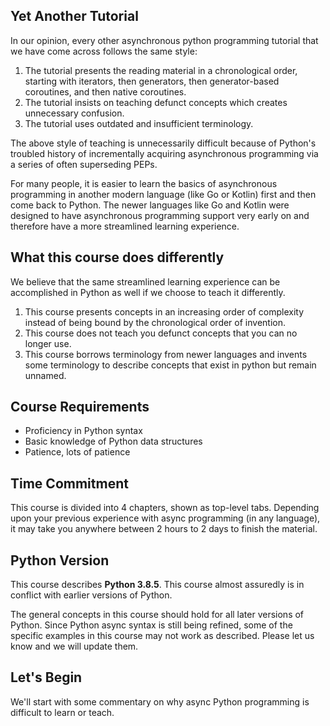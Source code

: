 ## Yet Another Tutorial
In our opinion, every other asynchronous python programming tutorial that we have come across follows the same style:

1. The tutorial presents the reading material in a chronological order, starting with iterators, then generators, then generator-based coroutines, and then native coroutines. 
2. The tutorial insists on teaching defunct concepts which creates unnecessary confusion.
3. The tutorial uses outdated and insufficient terminology.

The above style of teaching is unnecessarily difficult because of Python's troubled history of incrementally acquiring asynchronous programming via a series of often superseding PEPs.

For many people, it is easier to learn the basics of asynchronous programming in another modern language (like Go or Kotlin) first and then come back to Python. The newer languages like Go and Kotlin were designed to have asynchronous programming support very early on and therefore have a more streamlined learning experience. 

## What this course does differently
We believe that the same streamlined learning experience can be accomplished in Python as well if we choose to teach it differently.

1. This course presents concepts in an increasing order of complexity instead of being bound by the chronological order of invention.
2. This course does not teach you defunct concepts that you can no longer use.
3. This course borrows terminology from newer languages and invents some terminology to describe concepts that exist in python but remain unnamed.

## Course Requirements
* Proficiency in Python syntax
* Basic knowledge of Python data structures
* Patience, lots of patience

## Time Commitment
This course is divided into 4 chapters, shown as top-level tabs. Depending upon your previous
experience with async programming (in any language), it may take you anywhere between 2 hours to
2 days to finish the material.

## Python Version
This course describes **Python 3.8.5**. This course almost assuredly is in conflict with earlier versions of Python.

The general concepts in this course should hold for all later versions of Python. Since Python async syntax is still being refined, some of the specific examples in this course may not work as described. Please let us know and we will update them.

## Let's Begin
We'll start with some commentary on why async Python programming is difficult to learn or teach.
